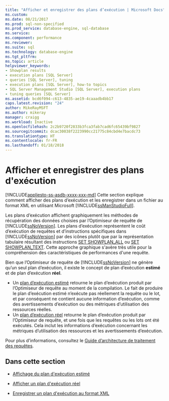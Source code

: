 ```yaml
---
title: "Afficher et enregistrer des plans d’exécution | Microsoft Docs"
ms.custom: 
ms.date: 08/21/2017
ms.prod: sql-non-specified
ms.prod_service: database-engine, sql-database
ms.service: 
ms.component: performance
ms.reviewer: 
ms.suite: sql
ms.technology: database-engine
ms.tgt_pltfrm: 
ms.topic: article
helpviewer_keywords:
- Showplan results
- execution plans [SQL Server]
- queries [SQL Server], tuning
- execution plans [SQL Server], how-to topics
- SQL Server Management Studio [SQL Server], execution plans
- tuning queries [SQL Server]
ms.assetid: bcd6f094-c613-4835-ae19-4caaadb4bb17
caps.latest.revision: "24"
author: MikeRayMSFT
ms.author: mikeray
manager: craigg
ms.workload: Inactive
ms.openlocfilehash: 2c2b9720f2833b3fca3fab7cad6fc65439bf9827
ms.sourcegitcommit: dcac30038f2223990cc21775c84cbd4e7bacdc73
ms.translationtype: HT
ms.contentlocale: fr-FR
ms.lasthandoff: 01/18/2018
---
```

# <a name="display-and-save-execution-plans"></a>Afficher et enregistrer des plans d'exécution
[!INCLUDE[appliesto-ss-asdb-xxxx-xxx-md](../../includes/appliesto-ss-asdb-xxxx-xxx-md.md)] Cette section explique comment afficher des plans d’exécution et les enregistrer dans un fichier au format XML en utilisant Microsoft [!INCLUDE[ssManStudioFull](../../includes/ssmanstudiofull-md.md)].  
  
 Les plans d’exécution affichent graphiquement les méthodes de récupération des données choisies par l’Optimiseur de requête de [!INCLUDE[ssNoVersion](../../includes/ssnoversion-md.md)]. Les plans d’exécution représentent le coût d’exécution de requêtes et d’instructions spécifiques dans [!INCLUDE[ssNoVersion](../../includes/ssnoversion-md.md)] par des icônes plutôt que par la représentation tabulaire résultant des instructions [SET SHOWPLAN_ALL](../../t-sql/statements/set-showplan-all-transact-sql.md) ou [SET SHOWPLAN_TEXT](../../t-sql/statements/set-showplan-text-transact-sql.md). Cette approche graphique s'avère très utile pour la compréhension des caractéristiques de performances d'une requête.  

 Bien que l’Optimiseur de requête de [!INCLUDE[ssNoVersion](../../includes/ssnoversion-md.md)] ne génère qu’un seul plan d’exécution, il existe le concept de plan d’exécution **estimé** et de plan d’exécution **réel**.
 -  Un [plan d’exécution estimé](../../relational-databases/performance/display-the-estimated-execution-plan.md) retourne le plan d’exécution produit par l’Optimiseur de requête au moment de la compilation. Le fait de produire le plan d’exécution estimé n’exécute pas réellement la requête ou le lot, et par conséquent ne contient aucune information d’exécution, comme des avertissements d’exécution ou des métriques d’utilisation des ressources réelles. 
 -  Un [plan d’exécution réel](../../relational-databases/performance/display-an-actual-execution-plan.md) retourne le plan d’exécution produit par l’Optimiseur de requête, et une fois que les requêtes ou les lots ont été exécutés. Cela inclut les informations d’exécution concernant les métriques d’utilisation des ressources et les avertissements d’exécution.  

 Pour plus d’informations, consultez le [Guide d’architecture de traitement des requêtes](../../relational-databases/query-processing-architecture-guide.md).
  
## <a name="in-this-section"></a>Dans cette section  
  
-   [Affichage du plan d'exécution estimé](../../relational-databases/performance/display-the-estimated-execution-plan.md)  
  
-   [Afficher un plan d'exécution réel](../../relational-databases/performance/display-an-actual-execution-plan.md)  
  
-   [Enregistrer un plan d'exécution au format XML](../../relational-databases/performance/save-an-execution-plan-in-xml-format.md)  
  
  
